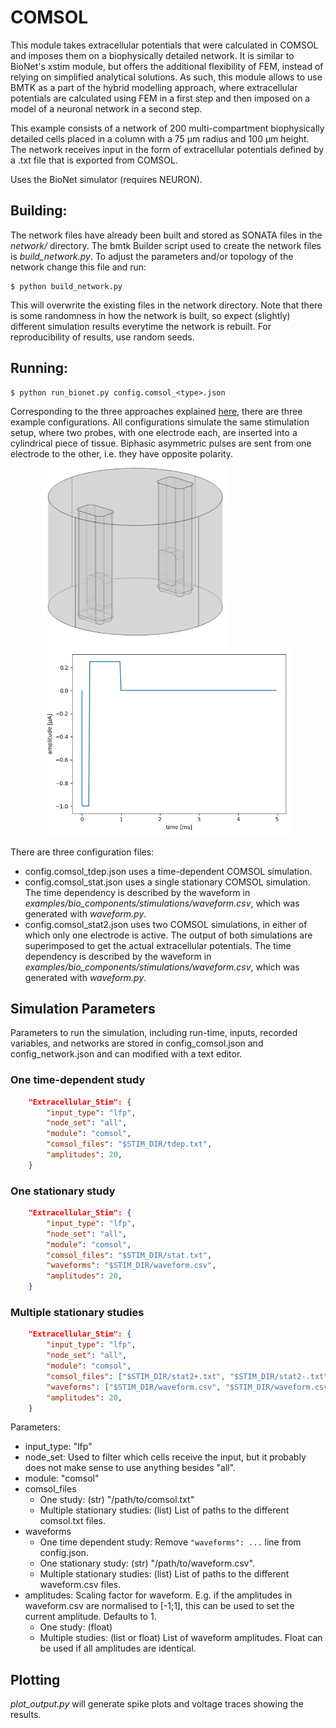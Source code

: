 # COMSOL
This module takes extracellular potentials that were calculated in COMSOL and imposes them on a biophysically detailed network. 
It is similar to BioNet's xstim module, but offers the additional flexibility of FEM, instead of relying on simplified analytical solutions.
As such, this module allows to use BMTK as a part of the hybrid modelling approach, where extracellular potentials are calculated using FEM in a first step and then imposed on a model of a neuronal network in a second step.

This example consists of a network of 200 multi-compartment biophysically detailed cells placed in a column with a 75 µm radius and 100 µm height. 
The network receives input in the form of extracellular potentials defined by a .txt file that is exported from COMSOL. 

Uses the BioNet simulator (requires NEURON).


## Building:
The network files have already been built and stored as SONATA files in the *network/* directory. The bmtk Builder
script used to create the network files is *build_network.py*. To adjust the parameters and/or topology of the network
change this file and run:
```
$ python build_network.py
```
This will overwrite the existing files in the network directory. Note that there is some randomness in how the network
is built, so expect (slightly) different simulation results everytime the network is rebuilt. For reproducibility of results, use random seeds.

## Running:

```
$ python run_bionet.py config.comsol_<type>.json
```

Corresponding to the three approaches explained [here](docs/COMSOL.md), there are three example configurations.
All configurations simulate the same stimulation setup, where two probes, with one electrode each, are inserted into a cylindrical piece of tissue. 
Biphasic asymmetric pulses are sent from one electrode to the other, i.e. they have opposite polarity.  
<img src="doc/geometry.png" alt="drawing" height="300" style="horizontal-align:middle;margin:0px 50px"/> <img src="doc/pulse.png" alt="drawing" height="300" style="horizontal-align:middle;margin:0px 50px"/> 


There are three configuration files:

- config.comsol_tdep.json uses a time-dependent COMSOL simulation.
- config.comsol_stat.json uses a single stationary COMSOL simulation. The time dependency is described by the waveform in *examples/bio_components/stimulations/waveform.csv*, which was generated with *waveform.py*.
- config.comsol_stat2.json uses two COMSOL simulations, in either of which only one electrode is active. The output of both simulations are superimposed to get the actual extracellular potentials. The time dependency is described by the waveform in *examples/bio_components/stimulations/waveform.csv*, which was generated with *waveform.py*.


## Simulation Parameters
Parameters to run the simulation, including run-time, inputs, recorded variables, and networks are stored in config_comsol.json and config_network.json and can modified with a text editor.

### One time-dependent study

```json
    "Extracellular_Stim": {
        "input_type": "lfp",
        "node_set": "all",
        "module": "comsol",
        "comsol_files": "$STIM_DIR/tdep.txt",
        "amplitudes": 20,
    }
```

### One stationary study
```json
    "Extracellular_Stim": {
        "input_type": "lfp",
        "node_set": "all",
        "module": "comsol",
        "comsol_files": "$STIM_DIR/stat.txt",
        "waveforms": "$STIM_DIR/waveform.csv",
        "amplitudes": 20,
    }
```

### Multiple stationary studies
```json
    "Extracellular_Stim": {
        "input_type": "lfp",
        "node_set": "all",
        "module": "comsol",
        "comsol_files": ["$STIM_DIR/stat2+.txt", "$STIM_DIR/stat2-.txt"],
        "waveforms": ["$STIM_DIR/waveform.csv", "$STIM_DIR/waveform.csv"],
        "amplitudes": 20,
    }
```

Parameters:
- input_type: "lfp"
- node_set: Used to filter which cells receive the input, but it probably does not make sense to use anything besides "all".
- module: "comsol"
- comsol_files
    - One study: (str) "/path/to/comsol.txt"
    - Multiple stationary studies: (list) List of paths to the different comsol.txt files.
- waveforms
    - One time dependent study: Remove `"waveforms": ...` line from config.json.
    - One stationary study: (str) "/path/to/waveform.csv".
    - Multiple stationary studies: (list) List of paths to the different waveform.csv files.
- amplitudes: Scaling factor for waveform. E.g. if the amplitudes in waveform.csv are normalised to [-1;1], this can be used to set the current amplitude. Defaults to 1. 
    - One study: (float)
    - Multiple studies: (list or float) List of waveform amplitudes. Float can be used if all amplitudes are identical.


## Plotting

*plot_output.py* will generate spike plots and voltage traces showing the results.
